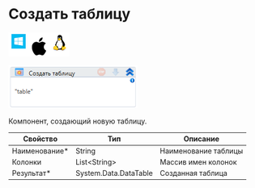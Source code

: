 # Создать таблицу

![](../../../../resources/activities/basic/data/data-tables/image-100-1-1-1-1-1-1-1-2-130.png)

![](../../../../resources/activities/basic/data/data-tables/image-380.png)

Компонент, создающий новую таблицу.

| Свойство       | Тип                   | Описание             |
| -------------- | --------------------- | -------------------- |
| Наименование\* | String                | Наименование таблицы |
| Колонки        | List\<String>         | Массив имен колонок  |
| Результат\*    | System.Data.DataTable | Созданная таблица    |
